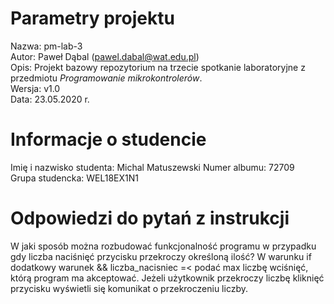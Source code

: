 # Parametry projektu

Nazwa: pm-lab-3  
Autor: Paweł Dąbal (pawel.dabal@wat.edu.pl)  
Opis: Projekt bazowy repozytorium na trzecie spotkanie laboratoryjne z przedmiotu _Programowanie mikrokontrolerów_.  
Wersja: v1.0  
Data: 23.05.2020 r.

# Informacje o studencie

Imię i nazwisko studenta: Michal Matuszewski 
Numer albumu: 72709  
Grupa studencka: WEL18EX1N1

# Odpowiedzi do pytań z instrukcji
W jaki sposób można rozbudować funkcjonalność programu w przypadku gdy liczba naciśnięć przycisku przekroczy określoną ilość?
W warunku if  dodatkowy warunek && liczba_nacisniec =< podać max liczbę wciśnięć, którą program ma akceptować. Jeżeli użytkownik przekroczy liczbę kliknięć przycisku wyświetli się komunikat o przekroczeniu liczby.



